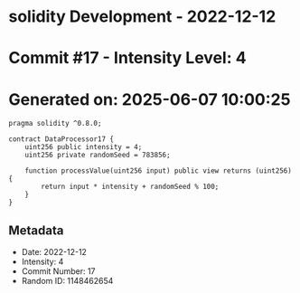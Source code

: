 ﻿# solidity Development - 2022-12-12
# Commit #17 - Intensity Level: 4
# Generated on: 2025-06-07 10:00:25
```solidity
pragma solidity ^0.8.0;

contract DataProcessor17 {
    uint256 public intensity = 4;
    uint256 private randomSeed = 783856;

    function processValue(uint256 input) public view returns (uint256) {
        return input * intensity + randomSeed % 100;
    }
}
```
## Metadata
- Date: 2022-12-12
- Intensity: 4
- Commit Number: 17
- Random ID: 1148462654
